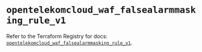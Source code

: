 # `opentelekomcloud_waf_falsealarmmasking_rule_v1`

Refer to the Terraform Registry for docs: [`opentelekomcloud_waf_falsealarmmasking_rule_v1`](https://registry.terraform.io/providers/opentelekomcloud/opentelekomcloud/1.36.23/docs/resources/waf_falsealarmmasking_rule_v1).
